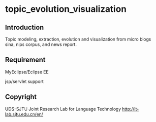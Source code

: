 # topic_evolution_visualization

## Introduction
Topic modeling, extraction, evolution and visualization from micro blogs sina, nips corpus, and news report. 

## Requirement
MyEclipse/Eclipse EE

jsp/servlet support

## Copyright
UDS-SJTU Joint Research Lab for Language Technology
http://lt-lab.sjtu.edu.cn/en/
